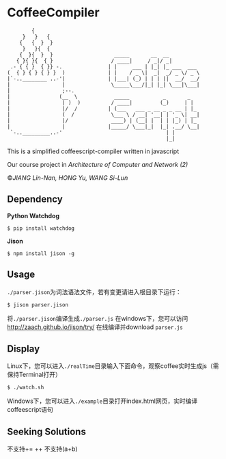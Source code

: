 CoffeeCompiler
==============

            {
         }   }   {
        {   {  }  }
         }   }{  {
        {  }{  }  }                    _____       __  __
       { }{ }{  { }                   / ____|     / _|/ _|
     .- { { }  { }} -.               | |     ___ | |_| |_ ___  ___
    (  { } { } { } }  )              | |    / _ \|  _|  _/ _ \/ _ \
    |`-..________ ..-'|              | |___| (_) | | | ||  __/  __/
    |                 |               \_____\___/|_| |_| \___|\___|
    |                 ;--.
    |                (__  \            _____           _       _
    |                 | )  )          / ____|         (_)     | |
    |                 |/  /          | (___   ___ _ __ _ _ __ | |_
    |                 (  /            \___ \ / __| '__| | '_ \| __|
    |                 |/              ____) | (__| |  | | |_) | |_
    |                 |              |_____/ \___|_|  |_| .__/ \__|
     `-.._________..-'                                  | |
                                                        |_|


This is a simplified coffeescript-compiler written in javascript

Our course project in *Architecture of Computer and Network (2)*

&copy;*JIANG Lin-Nan, HONG Yu, WANG Si-Lun*

## Dependency

**Python Watchdog**
```shell
$ pip install watchdog
```
**Jison**
```shell
$ npm install jison -g
```

## Usage
`./parser.jison`为词法语法文件，若有变更请进入根目录下运行：
```shell
$ jison parser.jison
```
将`./parser.jison`编译生成`./parser.js`
在windows下，您可以访问 http://zaach.github.io/jison/try/ 在线编译并download `parser.js`

## Display

Linux下，您可以进入`./realTime`目录输入下面命令，观察coffee实时生成js（需保持Terminal打开）
```shell
$ ./watch.sh
```
Windows下，您可以进入`./example`目录打开index.html网页，实时编译coffeescript语句

## Seeking Solutions
不支持+= ++
不支持(a+b)

